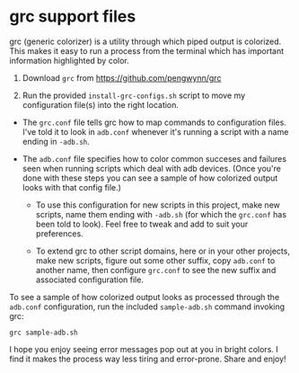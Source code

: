 # grc support files

grc (generic colorizer) is a utility through which piped output is colorized. This makes it easy to run a process from the terminal which has important information highlighted by color.

1. Download `grc` from https://github.com/pengwynn/grc

1. Run the provided `install-grc-configs.sh` script to move my configuration file(s) into the right location.

* The `grc.conf` file tells grc how to map commands to configuration files. I've told it to look in `adb.conf` whenever it's running a script with a name ending in `-adb.sh`.

* The `adb.conf` file specifies how to color common succeses and failures seen when running scripts which deal with adb devices. (Once you're done with these steps you can see a sample of how colorized output looks with that config file.)

	- To use this configuration for new scripts in this project, make new scripts, name them ending with `-adb.sh` (for which the `grc.conf` has been told to look). Feel free to tweak and add to suit your preferences.

	- To extend grc to other script domains, here or in your other projects, make new scripts, figure out some other suffix, copy `adb.conf` to another name, then configure `grc.conf` to see the new suffix and associated configuration file.

To see a sample of how colorized output looks as processed through the `adb.conf` configuration, run the included `sample-adb.sh` command invoking grc:

```
grc sample-adb.sh
```

I hope you enjoy seeing error messages pop out at you in bright colors. I find it makes the process way less tiring and error-prone. Share and enjoy!